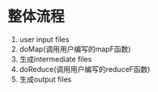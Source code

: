 # 整体流程
1. user input files
2. doMap(调用用户编写的mapF函数)
3. 生成intermediate files
4. doReduce(调用用户编写的reduceF函数)
5. 生成output files

